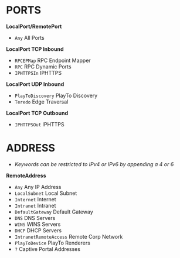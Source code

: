 
# PORTS
**LocalPort/RemotePort**
- `Any` All Ports

**LocalPort TCP Inbound**

- `RPCEPMap` RPC Endpoint Mapper
- `RPC` RPC Dynamic Ports
- `IPHTTPSIn` IPHTTPS

**LocalPort UDP Inbound**

- `PlayToDiscovery` PlayTo Discovery
- `Teredo` Edge Traversal

**LocalPort TCP Outbound**

- `IPHTTPSOut` IPHTTPS

# ADDRESS
- *Keywords can be restricted to IPv4 or IPv6 by appending a 4 or 6*

**RemoteAddress**
- `Any` Any IP Address
- `LocalSubnet` Local Subnet
- `Internet` Internet
- `Intranet` Intranet
- `DefaultGateway` Default Gateway
- `DNS` DNS Servers
- `WINS` WINS Servers
- `DHCP` DHCP Servers
- `IntranetRemoteAccess` Remote Corp Network
- `PlayToDevice` PlayTo Renderers
- `?` Captive Portal Addresses
